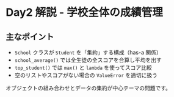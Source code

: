 # Day2 解説 - 学校全体の成績管理

## 主なポイント

- `School` クラスが `Student` を「集約」する構成（has-a 関係）
- `school_average()` では全生徒の全スコアを合算し平均を出す
- `top_student()` では `max()` と `lambda` を使ってスコア比較
- 空のリストやスコアがない場合の `ValueError` を適切に扱う

オブジェクトの組み合わせとデータの集約が中心テーマの問題です。
